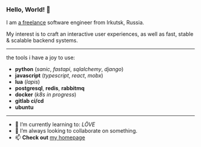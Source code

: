 ### Hello, World! 👋

I am [a freelance](https://ru.wikipedia.org/wiki/%D0%A1%D0%B0%D0%BC%D0%BE%D0%B7%D0%B0%D0%BD%D1%8F%D1%82%D0%BE%D1%81%D1%82%D1%8C) software engineer from Irkutsk, Russia.

My interest is to craft an interactive user experiences, as well as fast, stable & scalable backend systems.

---

the tools i have a joy to use:

- __python__ (*sanic*, *fastapi*, *sqlalchemy*, *django*)
- __javascript__ (*typescript*, *react*, *mobx*)
- __lua__ (*lapis*)
- __postgresql__, __redis__, __rabbitmq__
- __docker__ (*k8s in progress*)
- __gitlab ci/cd__
- __ubuntu__

---

- 🌱 I’m currently learning to: *LÖVE*
- 👯 I’m always looking to collaborate on something.
- 📫 __Check out__ [my homepage](https://oschepkov.ru)
